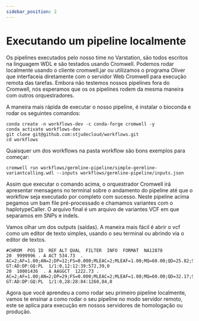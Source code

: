 ```yaml
---
sidebar_position: 2
---
```


# Executando um pipeline localmente

Os pipelines executados pelo nosso time no Varstation, são todos escritos na linguagem WDL e são testados usando Cromwell. Podemos rodar localmente usando o cliente cromwell.jar ou utilizamos o programa Oliver que interfaceia diretamente com o servidor Web Cromwell para execução remota das tarefas. Embora não testemos nossos pipelines fora do Cromwell, nós esperamos
que os os pipelines rodem da mesma maneira com outros orquestradores.

A maneira mais rápida de executar o nosso pipeline, é instalar o bioconda e rodar os seguintes comandos:

```
conda create -n workflows-dev -c conda-forge cromwell -y
conda activate workflows-dev
git clone git@github.com:stjudecloud/workflows.git
cd workflows
```

Quaisquer um dos workflows na pasta workflow são bons exemplos para começar:

```
cromwell run workflows/germline-pipeline/simple-germline-variantcalling.wdl --inputs workflows/germline-pipeline/inputs.json
```

Assim que executar o comando acima, o orquestrador Cromwell irá apresentar mensagens no terminal sobre o andamento do pipeline
até que o workflow seja executado por completo com sucesso.  Neste pipeline acima pegamos um bam file pré-processado e chamamos
variantes com o haplotypeCaller. O arquivo final é um arquivo de variantes VCF em que separamos em SNPs e indels. 

Vamos olhar um dos outputs (saídas). A maneira mais fácil é abrir o vcf como um editor de texto simples, usando o seu terminal ou abrindo via o editor de textos.

```
#CHROM  POS ID  REF ALT QUAL  FILTER  INFO  FORMAT  NA12878
20  9999996 . A ACT 534.73  . AC=2;AF=1.00;AN=2;DP=12;FS=0.000;MLEAC=2;MLEAF=1.00;MQ=60.00;QD=25.82;SOR=5.136 GT:AD:DP:GQ:PL  1/1:0,12:12:39:572,39,0
20  10001436  . A AAGGCT  1222.73 . AC=2;AF=1.00;AN=2;DP=29;FS=0.000;MLEAC=2;MLEAF=1.00;MQ=60.00;QD=32.17;SOR=0.836 GT:AD:DP:GQ:PL  1/1:0,28:28:84:1260,84,0
```


Agora que você aprendeu a como rodar seu primeiro pipeline localmente, vamos te ensinar a como rodar o seu pipeline no modo servidor remoto, este se aplica para execução em nossos servidores de homologação ou produção.
